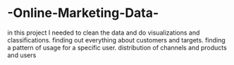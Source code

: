 # -Online-Marketing-Data-
in this project I needed to clean the data and do visualizations and classifications. finding out everything about customers and targets. finding a pattern of usage for a specific user. distribution of channels and products and users
